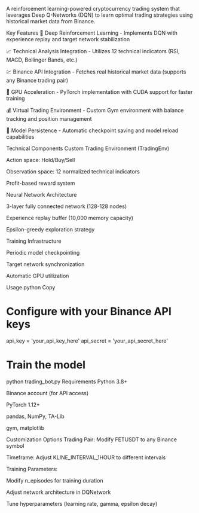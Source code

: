 A reinforcement learning-powered cryptocurrency trading system that leverages Deep Q-Networks (DQN) to learn optimal trading strategies using historical market data from Binance.

Key Features
🧠 Deep Reinforcement Learning - Implements DQN with experience replay and target network stabilization

📈 Technical Analysis Integration - Utilizes 12 technical indicators (RSI, MACD, Bollinger Bands, etc.)

💹 Binance API Integration - Fetches real historical market data (supports any Binance trading pair)

🚀 GPU Acceleration - PyTorch implementation with CUDA support for faster training

💰 Virtual Trading Environment - Custom Gym environment with balance tracking and position management

🔄 Model Persistence - Automatic checkpoint saving and model reload capabilities

Technical Components
Custom Trading Environment (TradingEnv)

Action space: Hold/Buy/Sell

Observation space: 12 normalized technical indicators

Profit-based reward system

Neural Network Architecture

3-layer fully connected network (128-128 nodes)

Experience replay buffer (10,000 memory capacity)

Epsilon-greedy exploration strategy

Training Infrastructure

Periodic model checkpointing

Target network synchronization

Automatic GPU utilization

Usage
python
Copy
# Configure with your Binance API keys
api_key = 'your_api_key_here'
api_secret = 'your_api_secret_here'

# Train the model
python trading_bot.py
Requirements
Python 3.8+

Binance account (for API access)

PyTorch 1.12+

pandas, NumPy, TA-Lib

gym, matplotlib

Customization Options
Trading Pair: Modify FETUSDT to any Binance symbol

Timeframe: Adjust KLINE_INTERVAL_1HOUR to different intervals

Training Parameters:

Modify n_episodes for training duration

Adjust network architecture in DQNetwork

Tune hyperparameters (learning rate, gamma, epsilon decay)
